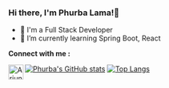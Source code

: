 ### Hi there, I'm Phurba Lama!👋

<!--
**phurbalama/phurbalama** is a ✨ _special_ ✨ repository because its `README.md` (this file) appears on your GitHub profile.

Here are some ideas to get you started:

- 🔭 I’m currently working on ...
- 🌱 I’m currently learning ...
- 👯 I’m looking to collaborate on ...
- 🤔 I’m looking for help with ...
- 💬 Ask me about ...
- 📫 How to reach me: ...
- 😄 Pronouns: ...
- ⚡ Fun fact: ...
-->
- 🔭 I'm a Full Stack Developer
- 🌱 I’m currently learning Spring Boot, React

**Connect with me :**

<a href="https://www.linkedin.com/in/plama/" target="_blank">
  <img align="left" alt="Arjun | LinkedIn" width="30px"  src="" />
</a>

[![Phurba's GitHub stats](https://github-readme-stats.vercel.app/api?username=phurbalama)](https://github.com/phurbalama/github-readme-stats)  [![Top Langs](https://github-readme-stats.vercel.app/api/top-langs/?username=phurbalama&layout=compact)](https://github.com/phurbalama/github-readme-stats)
